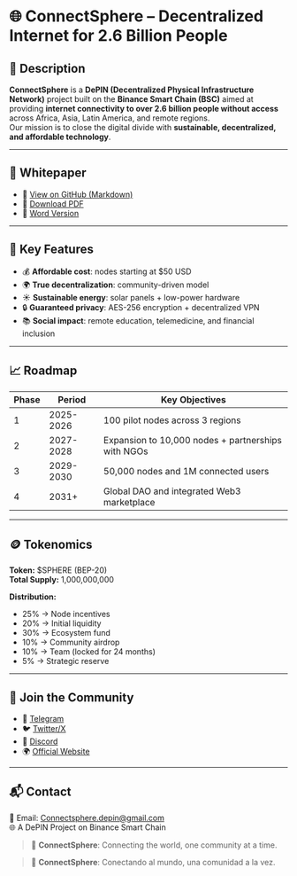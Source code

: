 # 🌐 ConnectSphere – Decentralized Internet for 2.6 Billion People

## 📌 Description
**ConnectSphere** is a **DePIN (Decentralized Physical Infrastructure Network)** project built on the **Binance Smart Chain (BSC)** aimed at providing **internet connectivity to over 2.6 billion people without access** across Africa, Asia, Latin America, and remote regions.  
Our mission is to close the digital divide with **sustainable, decentralized, and affordable technology**.

---

## 📄 Whitepaper
- 📘 [View on GitHub (Markdown)](./WHITEPAPER.md)  
- 📄 [Download PDF](./Whitepaper.pdf)  
- 📝 [Word Version](./Whitepaper.docx)

---

## 🚀 Key Features
- 💰 **Affordable cost**: nodes starting at $50 USD  
- 🌍 **True decentralization**: community-driven model  
- ☀️ **Sustainable energy**: solar panels + low-power hardware  
- 🔒 **Guaranteed privacy**: AES-256 encryption + decentralized VPN  
- 📚 **Social impact**: remote education, telemedicine, and financial inclusion  

---

## 📈 Roadmap

| **Phase** | **Period**  | **Key Objectives** |
|-----------|-------------|---------------------|
| 1         | 2025-2026   | 100 pilot nodes across 3 regions |
| 2         | 2027-2028   | Expansion to 10,000 nodes + partnerships with NGOs |
| 3         | 2029-2030   | 50,000 nodes and 1M connected users |
| 4         | 2031+       | Global DAO and integrated Web3 marketplace |

---

## 🪙 Tokenomics

**Token:** $SPHERE (BEP-20)  
**Total Supply:** 1,000,000,000

**Distribution:**
- 25% → Node incentives  
- 20% → Initial liquidity  
- 30% → Ecosystem fund  
- 10% → Community airdrop  
- 10% → Team (locked for 24 months)  
- 5%  → Strategic reserve  

---

## 🤝 Join the Community
- 🔗 [Telegram](https://t.me/connectsphereDPin)  
- 🐦 [Twitter/X](https://x.com/connectSphereDp)  
- 💬 [Discord](https://discord.gg/ConnectSphere)  
- 🌍 [Official Website](https://connectsphere.io)

---

## 📬 Contact
📧 Email: Connectsphere.depin@gmail.com  
🌐 A DePIN Project on Binance Smart Chain  

> 🚀 **ConnectSphere**: Connecting the world, one community at a time.


> 🚀 **ConnectSphere**: Conectando al mundo, una comunidad a la vez.
